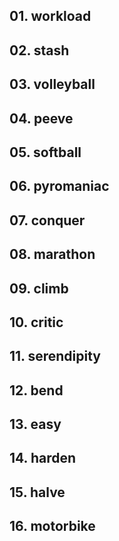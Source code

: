 ## 01. workload

## 02. stash

## 03. volleyball

## 04. peeve

## 05. softball

## 06. pyromaniac

## 07. conquer

## 08. marathon

## 09. climb

## 10. critic

## 11. serendipity

## 12. bend

## 13. easy

## 14. harden

## 15. halve

## 16. motorbike